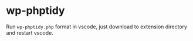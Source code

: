 # wp-phptidy

Run `wp-phptidy.php` format in vscode, just download to extension directory and restart vscode.